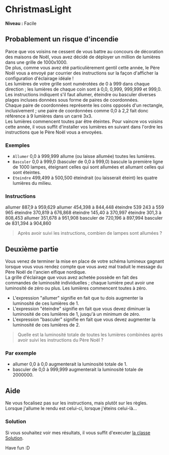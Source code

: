 # ChristmasLight

**Niveau :** Facile

## Probablement un risque d'incendie

Parce que vos voisins ne cessent de vous battre au concours de décoration des maisons de Noël, vous avez décidé de déployer un million de lumières dans une grille de 1000x1000.   
De plus, comme vous avez été particulièrement gentil cette année, le Père Noël vous a envoyé par courrier des instructions sur la façon d'afficher la configuration d'éclairage idéale !  
Les lumières de votre grille sont numérotées de 0 à 999 dans chaque direction ; les lumières de chaque coin sont à 0,0, 0,999, 999,999 et 999,0.  
Les instructions indiquent s'il faut allumer, éteindre ou basculer diverses plages incluses données sous forme de paires de coordonnées.  
Chaque paire de coordonnées représente les coins opposés d'un rectangle, inclusivement ; une paire de coordonnées comme 0,0 à 2,2 fait donc référence à 9 lumières dans un carré 3x3.  
Les lumières commencent toutes par être éteintes. Pour vaincre vos voisins cette année, il vous suffit d'installer vos lumières en suivant dans l'ordre les instructions que le Père Noël vous a envoyées.

### Exemples

 - `Allumer` 0,0 à 999,999 allume (ou laisse allumée) toutes les lumières.
 - `Basculer` 0,0 à 999,0 (basculer de 0,0 à 999,0) bascule la première ligne de 1000 lampes, éteignant celles qui sont allumées et allumant celles qui sont éteintes.
 - `Eteindre` 499,499 à 500,500 éteindrait (ou laisserait éteint) les quatre lumières du milieu.

### Instructions

allumer 887,9 à 959,629
allumer 454,398 à 844,448
éteindre 539 243 à 559 965
éteindre 370,819 à 676,868
éteindre 145,40 à 370,997
éteindre 301,3 à 808,453
allumer 351,678 à 951,908
basculer de 720,196 à 897,994
basculer de 831,394 à 904,860

 > Après avoir suivi les instructions, combien de lampes sont allumées ?

## Deuxième partie

Vous venez de terminer la mise en place de votre schéma lumineux gagnant lorsque vous vous rendez compte que vous avez mal traduit le message du Père Noël de l'ancien elfique nordique.  
La grille d'éclairage que vous avez achetée possède en fait des commandes de luminosité individuelles ; chaque lumière peut avoir une luminosité de zéro ou plus. Les lumières commencent toutes à zéro.

 - L'expression "allumer" signifie en fait que tu dois augmenter la luminosité de ces lumières de 1.
 - L'expression "éteindre" signifie en fait que vous devez diminuer la luminosité de ces lumières de 1, jusqu'à un minimum de zéro.
 - L'expression "basculer" signifie en fait que vous devez augmenter la luminosité de ces lumières de 2.

> Quelle est la luminosité totale de toutes les lumières combinées après avoir suivi les instructions du Père Noël ?

### Par exemple

 - allumer 0,0 à 0,0 augmenterait la luminosité totale de 1.
 - basculer de 0,0 à 999,999 augmenterait la luminosité totale de 2000000.

## Aide

Ne vous focalisez pas sur les instructions, mais plutôt sur les règles.  
Lorsque j'allume le rendu est celui-ci, lorsque j'éteins celui-là...

### Solution

Si vous souhaitez voir mes résultats, il vous suffit d'executer [la classe Solution](Solution.java).


Have fun :D 